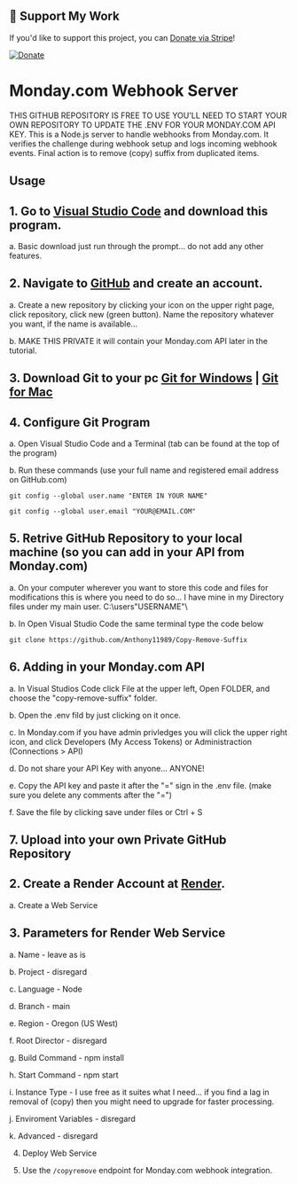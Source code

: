## 🎉 Support My Work

If you'd like to support this project, you can [Donate via Stripe](https://donate.stripe.com/8wMaGZasG52o2gobII)!

[![Donate](https://img.shields.io/badge/Donate-Stripe-blue.svg)](https://donate.stripe.com/8wMaGZasG52o2gobII)



# Monday.com Webhook Server

THIS GITHUB REPOSITORY IS FREE TO USE YOU'LL NEED TO START YOUR OWN REPOSITORY TO UPDATE THE .ENV FOR YOUR MONDAY.COM API KEY.
This is a Node.js server to handle webhooks from Monday.com.
It verifies the challenge during webhook setup and logs incoming webhook events.                                     Final action is to remove (copy) suffix from duplicated items.

## Usage

## 1. Go to [Visual Studio Code](https://code.visualstudio.com/) and download this program.
a. Basic download just run through the prompt... do not add any other features.

## 2. Navigate to [GitHub](https://github.com/) and create an account.
a. Create a new repository by clicking your icon on the upper right page, click repository, click new (green button). Name the repository whatever you want, if the name is available...

b. MAKE THIS PRIVATE it will contain your Monday.com API later in the tutorial.

## 3. Download Git to your pc [Git for Windows](https://git-scm.com/downloads/win) | [Git for Mac](https://git-scm.com/downloads/mac)

## 4. Configure Git Program
a. Open Visual Studio Code and a Terminal (tab can be found at the top of the program)

b. Run these commands (use your full name and registered email address on GitHub.com)
   
    git config --global user.name "ENTER IN YOUR NAME"
    
    git config --global user.email "YOUR@EMAIL.COM"

## 5. Retrive GitHub Repository to your local machine (so you can add in your API from Monday.com)
a. On your computer wherever you want to store this code and files for modifications this is where you need to do so... I have mine in my Directory files under my main user. C:\users\"USERNAME"\

b. In Open Visual Studio Code the same terminal type the code below
    
    git clone https://github.com/Anthony11989/Copy-Remove-Suffix

## 6. Adding in your Monday.com API
a. In Visual Studios Code click File at the upper left, Open FOLDER, and choose the "copy-remove-suffix" folder.

b. Open the .env fild by just clicking on it once.

c. In Monday.com if you have admin privledges you will click the upper right icon, and click Developers (My Access Tokens) or Administraction (Connections > API)

d. Do not share your API Key with anyone... ANYONE!

e. Copy the API key and paste it after the "=" sign in the .env file. (make sure you delete any comments after the "=")

f. Save the file by clicking save under files or Ctrl + S

## 7. Upload into your own Private GitHub Repository

## 2. Create a Render Account at [Render](https://render.com/).
a. Create a Web Service


## 3. Parameters for Render Web Service
a. Name - leave as is

b. Project - disregard

c. Language - Node

d. Branch - main

e. Region - Oregon (US West)

f. Root Director - disregard

g. Build Command - npm install

h. Start Command - npm start

i. Instance Type - I use free as it suites what I need... if you find a lag in removal of (copy) then you might need to upgrade for faster processing.

j. Enviroment Variables - disregard

k. Advanced - disregard

4. Deploy Web Service

4. Use the `/copyremove` endpoint for Monday.com webhook integration.
